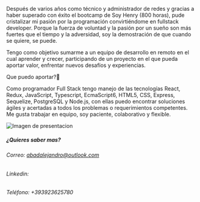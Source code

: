 Después de varios años como técnico y administrador de redes y gracias a haber superado 
con éxito el bootcamp de Soy Henry (800 horas),
pude cristalizar mi pasión por la programación convirtiéndome en fullstack developer.
Porque la fuerza de voluntad y la pasión por un sueño son más fuertes que el tiempo y la adversidad,
soy la demostración de que cuando se quiere, se puede.

Tengo como objetivo sumarme a un equipo de desarrollo en remoto en el cual aprender y crecer, participando de un proyecto en el que pueda aportar valor, enfrentar nuevos desafíos y experiencias.

Que puedo aportar?🎯

Como programador Full Stack tengo manejo de las tecnologías React, Redux, JavaScript, Typescript, EcmaScript6, HTML5, CSS, Express, Sequelize, PostgreSQL y Node.js, con ellas puedo encontrar soluciones ágiles y acertadas a todos los problemas o requerimientos competentes. Me gusta trabajar en equipo, soy paciente, colaborativo y flexible.

![Imagen de presentacion]()


##### ¿Quieres saber mas?
###### Correo: abadalejandro@outlook.com
###### Linkedin:
###### Teléfono: +393923625780
